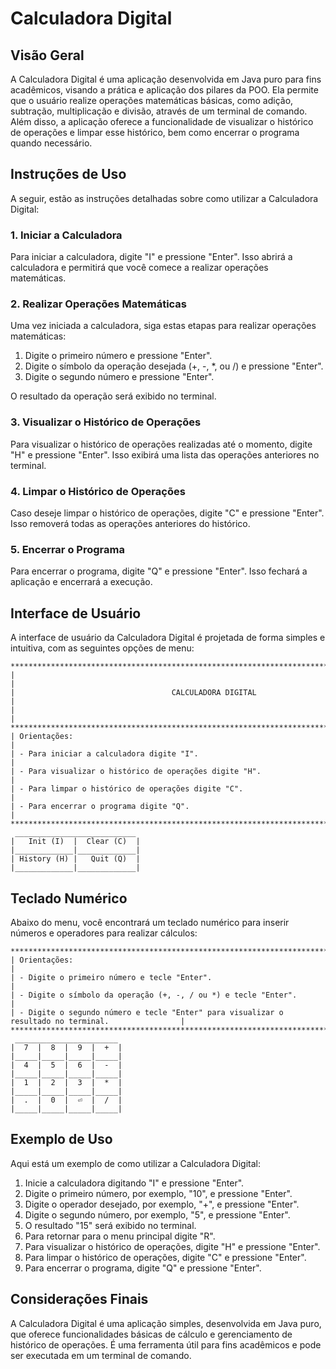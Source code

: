 # Calculadora Digital

## Visão Geral

A Calculadora Digital é uma aplicação desenvolvida em Java puro para fins acadêmicos, visando a prática e aplicação dos pilares da POO. Ela permite que o usuário realize operações matemáticas básicas, como adição, subtração, multiplicação e divisão, através de um terminal de comando. Além disso, a aplicação oferece a funcionalidade de visualizar o histórico de operações e limpar esse histórico, bem como encerrar o programa quando necessário.

## Instruções de Uso

A seguir, estão as instruções detalhadas sobre como utilizar a Calculadora Digital:

### 1. Iniciar a Calculadora

Para iniciar a calculadora, digite "I" e pressione "Enter". Isso abrirá a calculadora e permitirá que você comece a realizar operações matemáticas.

### 2. Realizar Operações Matemáticas

Uma vez iniciada a calculadora, siga estas etapas para realizar operações matemáticas:

1. Digite o primeiro número e pressione "Enter".
2. Digite o símbolo da operação desejada (+, -, *, ou /) e pressione "Enter".
3. Digite o segundo número e pressione "Enter".

O resultado da operação será exibido no terminal.

### 3. Visualizar o Histórico de Operações

Para visualizar o histórico de operações realizadas até o momento, digite "H" e pressione "Enter". Isso exibirá uma lista das operações anteriores no terminal.

### 4. Limpar o Histórico de Operações

Caso deseje limpar o histórico de operações, digite "C" e pressione "Enter". Isso removerá todas as operações anteriores do histórico.

### 5. Encerrar o Programa

Para encerrar o programa, digite "Q" e pressione "Enter". Isso fechará a aplicação e encerrará a execução.

## Interface de Usuário

A interface de usuário da Calculadora Digital é projetada de forma simples e intuitiva, com as seguintes opções de menu:

```
*****************************************************************************************************
|                                                                                                   |
|                   		        CALCULADORA DIGITAL                                         |
|                                                                                                   |
*****************************************************************************************************
| Orientações:                                                                                      |
| - Para iniciar a calculadora digite "I".                                                          |
| - Para visualizar o histórico de operações digite "H".                                            |
| - Para limpar o histórico de operações digite "C".                                                |
| - Para encerrar o programa digite "Q".                                                            |
*****************************************************************************************************
 ___________________________
|   Init (I)  |  Clear (C)  |
|_____________|_____________|
| History (H) |   Quit (Q)  |
|_____________|_____________|
```

## Teclado Numérico

Abaixo do menu, você encontrará um teclado numérico para inserir números e operadores para realizar cálculos:

```
*****************************************************************************************************
| Orientações:                                                                                      |
| - Digite o primeiro número e tecle "Enter".                                                       |
| - Digite o símbolo da operação (+, -, / ou *) e tecle "Enter".                                    |
| - Digite o segundo número e tecle "Enter" para visualizar o resultado no terminal.                |
*****************************************************************************************************
 _______________________
|  7  |  8  |  9  |  +  |
|_____|_____|_____|_____|
|  4  |  5  |  6  |  -  |
|_____|_____|_____|_____|
|  1  |  2  |  3  |  *  |
|_____|_____|_____|_____|
|  .  |  0  |  ⏎  |  /  |
|_____|_____|_____|_____|
```

## Exemplo de Uso

Aqui está um exemplo de como utilizar a Calculadora Digital:

1. Inicie a calculadora digitando "I" e pressione "Enter".
2. Digite o primeiro número, por exemplo, "10", e pressione "Enter".
3. Digite o operador desejado, por exemplo, "+", e pressione "Enter".
4. Digite o segundo número, por exemplo, "5", e pressione "Enter".
5. O resultado "15" será exibido no terminal.
6. Para retornar para o menu principal digite "R".
7. Para visualizar o histórico de operações, digite "H" e pressione "Enter".
8. Para limpar o histórico de operações, digite "C" e pressione "Enter".
9. Para encerrar o programa, digite "Q" e pressione "Enter".

## Considerações Finais

A Calculadora Digital é uma aplicação simples, desenvolvida em Java puro, que oferece funcionalidades básicas de cálculo e gerenciamento de histórico de operações. É uma ferramenta útil para fins acadêmicos e pode ser executada em um terminal de comando.
